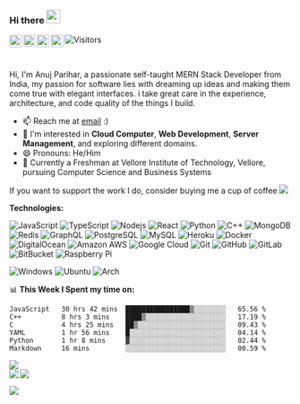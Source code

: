 ### Hi there <img src="https://media.giphy.com/media/hvRJCLFzcasrR4ia7z/giphy.gif" width="25px">

<a href="https://support.tamako.tech/">
  <img align="left" alt="Tamako Bot's Support Server" width="22px" src="https://raw.githubusercontent.com/peterthehan/peterthehan/master/assets/discord.svg" />
</a>
<a href="https://skyfallen.org/">
  <img align="left" alt="theskyfallen.com" width="21px" src="https://avatars.githubusercontent.com/u/68555937?s=200&v=4" />
</a>
<a href="https://www.instagram.com/anujpflash/">
  <img align="left" alt="Bear's Instagram" width="22px" src="https://raw.githubusercontent.com/hussainweb/hussainweb/main/icons/instagram.png" />
</a>
<a href="https://www.linkedin.com/in/anujpflash/">
  <img align="left" alt="Bear's's LinkedIN" width="22px" src="https://raw.githubusercontent.com/peterthehan/peterthehan/master/assets/linkedin.svg" />
</a>

![Visitors](https://api.visitorbadge.io/api/visitors?path=https%3A%2F%2Fgithub.com%2Fbearts%2Fbearts&label=Profile%20Views&labelColor=%231f2023&countColor=%237b78ff&style=flat-square)

<br />

Hi, I'm Anuj Parihar, a passionate self-taught MERN Stack Developer from India, my passion for software lies with dreaming up ideas and making them come true with elegant interfaces. i take great care in the experience, architecture, and code quality of the things I build.

- 📫 Reach me at [email](mailto:bear@tamako.tech) :)
- 💬 I'm interested in **Cloud Computer**, **Web Development**, **Server Management**, and exploring different domains.
- 😄 Pronouns: He/Him
- 🧠 Currently a Freshman at Vellore Institute of Technology, Vellore, pursuing Computer Science and Business Systems

If you want to support the work I do, consider buying me a cup of coffee
<a href="https://www.buymeacoffee.com/bearts">
  <img src="https://img.shields.io/badge/Buy%20me%20a%20-coffee-ff5f5f?style=flat-square&logo=buy-me-a-coffee">
</a>

**Technologies:**  

![JavaScript](https://img.shields.io/badge/-JavaScript-black?style=flat-square&logo=javascript)
![TypeScript](https://img.shields.io/badge/-TypeScript-black?style=flat-square&logo=typescript)
![Nodejs](https://img.shields.io/badge/-Nodejs-black?style=flat-square&logo=Node.js)
![React](https://img.shields.io/badge/React-20232A?style=flat-square&logo=react&logoColor=61DAFB)
![Python](https://img.shields.io/badge/-Python-black?style=flat-square&logo=Python)
![C++](https://img.shields.io/badge/-C++-00599C?style=flat-square&logo=c)
![MongoDB](https://img.shields.io/badge/-MongoDB-black?style=flat-square&logo=mongodb)
![Redis](https://img.shields.io/badge/-Redis-black?style=flat-square&logo=Redis)
![GraphQL](https://img.shields.io/badge/-GraphQL-E10098?style=flat-square&logo=graphql)
![PostgreSQL](https://img.shields.io/badge/-PostgreSQL-336791?style=flat-square&logo=postgresql)
![MySQL](https://img.shields.io/badge/-MySQL-black?style=flat-square&logo=mysql)
![Heroku](https://img.shields.io/badge/-Heroku-430098?style=flat-square&logo=heroku)
![Docker](https://img.shields.io/badge/-Docker-black?style=flat-square&logo=docker)
![DigitalOcean](https://img.shields.io/badge/-Digital%20Ocean-darkblue?style=flat-square&logo=digitalocean)
![Amazon AWS](https://img.shields.io/badge/Amazon%20AWS-232F3E?style=flat-square&logo=amazon-aws)
![Google Cloud](https://img.shields.io/badge/Google%20Cloud-black?style=flat-square&logo=google-cloud)
![Git](https://img.shields.io/badge/-Git-black?style=flat-square&logo=git)
![GitHub](https://img.shields.io/badge/-GitHub-181717?style=flat-square&logo=github)
![GitLab](https://img.shields.io/badge/-GitLab-FCA121?style=flat-square&logo=gitlab)
![BitBucket](https://img.shields.io/badge/-BitBucket-darkblue?style=flat-square&logo=bitbucket)
![Raspberry Pi](https://img.shields.io/badge/-Raspberry%20Pi-C51A4A?style=flat-square&logo=Raspberry-Pi)     

![Windows](https://img.shields.io/badge/Windows-0078D6?style=flat-square&logo=windows&logoColor=white)
![Ubuntu](https://img.shields.io/badge/Ubuntu-E95420?style=flat-square&logo=ubuntu&logoColor=white)
![Arch](https://img.shields.io/badge/Arch_Linux-1793D1?style=flat-square&logo=arch-linux&logoColor=white)

📊 **This Week I Spent my time on:**
<!--START_SECTION:waka-->

```text
JavaScript   30 hrs 42 mins  ████████████████▒░░░░░░░░   65.56 %
C++          8 hrs 3 mins    ████▒░░░░░░░░░░░░░░░░░░░░   17.19 %
C            4 hrs 25 mins   ██▒░░░░░░░░░░░░░░░░░░░░░░   09.43 %
YAML         1 hr 56 mins    █░░░░░░░░░░░░░░░░░░░░░░░░   04.14 %
Python       1 hr 8 mins     ▓░░░░░░░░░░░░░░░░░░░░░░░░   02.44 %
Markdown     16 mins         ░░░░░░░░░░░░░░░░░░░░░░░░░   00.59 %
```

<!--END_SECTION:waka-->


<a href="https://discord.com/users/397338324328775680">
  <img src="https://lanyard-profile-readme.vercel.app/api/397338324328775680?borderRadius=25px" />
</a>
<br>
<a href="https://github.com/BearTS">
  <img align="left" src="http://github-readme-streak-stats.herokuapp.com/?user=bearts&theme=bear" />
  <img src="https://github-readme-stats.vercel.app/api?username=bearts&count_private=true&show_icons=true&theme=bear" />
</a>


![](https://hit.yhype.me/github/profile?user_id=65192718)
